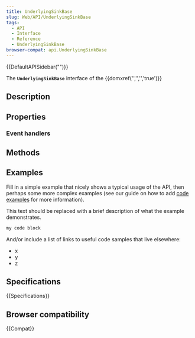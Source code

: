 ```yaml
---
title: UnderlyingSinkBase
slug: Web/API/UnderlyingSinkBase
tags:
  - API
  - Interface
  - Reference
  - UnderlyingSinkBase
browser-compat: api.UnderlyingSinkBase
---
```

{{DefaultAPISidebar("")}}

The **`UnderlyingSinkBase`** interface of the {{domxref('','','','true')}} 

## Description

 

## Properties



### Event handlers



## Methods



## Examples

Fill in a simple example that nicely shows a typical usage of the API, then perhaps some more complex examples (see our guide on how to add [code examples](/en-US/docs/MDN/Contribute/Structures/Code_examples) for more information).

This text should be replaced with a brief description of what the example demonstrates.

```js
my code block
```

And/or include a list of links to useful code samples that live elsewhere:

*   x
*   y
*   z

## Specifications

{{Specifications}}

## Browser compatibility

{{Compat}}

